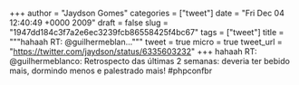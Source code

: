 
+++
author = "Jaydson Gomes"
categories = ["tweet"]
date = "Fri Dec 04 12:40:49 +0000 2009"
draft = false
slug = "1947dd184c3f7a2e6ec3239fcb86558425f4bc67"
tags = ["tweet"]
title = """hahaah RT: @guilhermeblan..."""
tweet = true
micro = true
tweet_url = "https://twitter.com/jaydson/status/6335603232"
+++
hahaah RT: @guilhermeblanco: Retrospecto das últimas 2 semanas: deveria ter bebido mais, dormindo menos e palestrado mais! #phpconfbr
